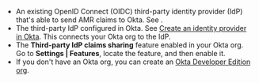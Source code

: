 * An existing OpenID Connect (OIDC) third-party identity provider (IdP) that's able to send AMR claims to Okta. See <StackSnippet snippet="addanidp" inline />.
* The third-party IdP configured in Okta. See [Create an identity provider in Okta](/docs/guides/add-an-external-idp/openidconnect/main/#create-an-identity-provider-in-okta). This connects your Okta org to the IdP.
* The **Third-party IdP claims sharing** feature enabled in your Okta org. Go to **Settings | Features**, locate the feature, and then enable it.
* If you don't have an Okta org, you can create an [Okta Developer Edition org](https://developer.okta.com/signup).
